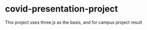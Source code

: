 # covid-presentation-project
This project uses three.js as the basis, and for campus project result
